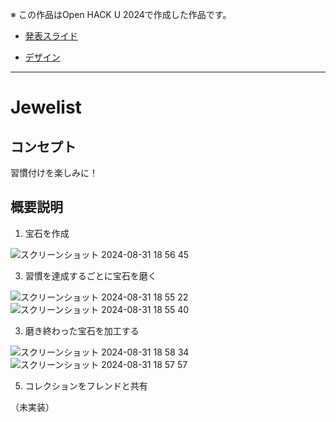 ※ この作品はOpen HACK U 2024で作成した作品です。

- [発表スライド](documents/slides.pdf)

- [デザイン](documents/design.pdf)

---

# Jewelist

## コンセプト

習慣付けを楽しみに！

## 概要説明

1. 宝石を作成

![スクリーンショット 2024-08-31 18 56 45](https://github.com/user-attachments/assets/0843eb3b-bdd5-4820-9f81-d1c6b9a1a6c9)


3. 習慣を達成するごとに宝石を磨く

![スクリーンショット 2024-08-31 18 55 22](https://github.com/user-attachments/assets/9b170e6f-a53b-497f-b5f9-a7a4fc756449)　![スクリーンショット 2024-08-31 18 55 40](https://github.com/user-attachments/assets/d9c1b031-c70e-47a2-a9a0-54d660d3c4e2)


3. 磨き終わった宝石を加工する

![スクリーンショット 2024-08-31 18 58 34](https://github.com/user-attachments/assets/f3a3408e-b931-49c1-9b29-1951a4a0cd96)　![スクリーンショット 2024-08-31 18 57 57](https://github.com/user-attachments/assets/17678949-cb12-428c-8628-8cb12d3c6f6d)　


5. コレクションをフレンドと共有

（未実装）
